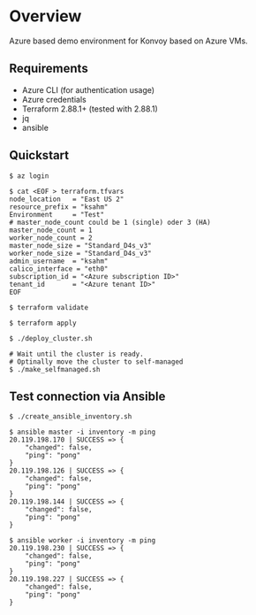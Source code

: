# Overview

Azure based demo environment for Konvoy based on Azure VMs.

## Requirements
- Azure CLI (for authentication usage)
- Azure credentials
- Terraform 2.88.1+ (tested with 2.88.1)
- jq
- ansible 

## Quickstart
````
$ az login

$ cat <EOF > terraform.tfvars
node_location   = "East US 2"
resource_prefix = "ksahm"
Environment     = "Test"
# master_node_count could be 1 (single) oder 3 (HA)
master_node_count = 1
worker_node_count = 2
master_node_size = "Standard_D4s_v3"
worker_node_size = "Standard_D4s_v3"
admin_username  = "ksahm"
calico_interface = "eth0"
subscription_id = "<Azure subscription ID>"
tenant_id       = "<Azure tenant ID>"
EOF

$ terraform validate

$ terraform apply

$ ./deploy_cluster.sh

# Wait until the cluster is ready.
# Optinally move the cluster to self-managed
$ ./make_selfmanaged.sh
````

## Test connection via Ansible
````
$ ./create_ansible_inventory.sh

$ ansible master -i inventory -m ping
20.119.198.170 | SUCCESS => {
    "changed": false,
    "ping": "pong"
}
20.119.198.126 | SUCCESS => {
    "changed": false,
    "ping": "pong"
}
20.119.198.144 | SUCCESS => {
    "changed": false,
    "ping": "pong"
}

$ ansible worker -i inventory -m ping
20.119.198.230 | SUCCESS => {
    "changed": false,
    "ping": "pong"
}
20.119.198.227 | SUCCESS => {
    "changed": false,
    "ping": "pong"
}
````